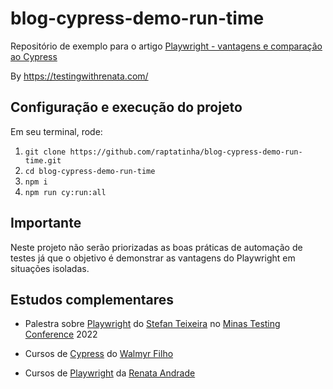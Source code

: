 # blog-cypress-demo-run-time

Repositório de exemplo para o artigo [Playwright - vantagens e comparação ao Cypress](https://testingwithrenata.com/?p=637)

By https://testingwithrenata.com/

## Configuração e execução do projeto

Em seu terminal, rode:
1. `git clone https://github.com/raptatinha/blog-cypress-demo-run-time.git`
1. `cd blog-cypress-demo-run-time`
1. `npm i`
1. `npm run cy:run:all`

## Importante
Neste projeto não serão priorizadas as boas práticas de automação de testes já que o objetivo é demonstrar as vantagens do Playwright em situações isoladas.

## Estudos complementares

- Palestra sobre [Playwright](https://youtube.com/watch?v=eJ6V1de9nHY) do [Stefan Teixeira](https://linkedin.com/in/stefanteixeira/) no [Minas Testing Conference](https://minastestingconference.com.br/) 2022

- Cursos de [Cypress](https://talkingabouttesting.com/) do [Walmyr Filho](https://www.linkedin.com/in/walmyr-lima-e-silva-filho/)

- Cursos de [Playwright](https://testingwithrenata.com/trainings/) da [Renata Andrade](https://www.linkedin.com/in/raptatinha/)
